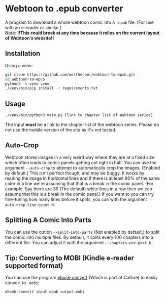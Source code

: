 # Webtoon to .epub converter
A program to download a whole webtoon comic into a `.epub` file. (For use with an e-reader or similar.)<br>
Note: **!!This could break at any time because it relies on the current layout of Webtoon's website!!**

## Installation
Using a venv:
```sh
git clone https://github.com/westhecool/webtoon-to-epub.git
cd webtoon-to-epub
python3 -m venv venv
./venv/bin/pip install -r requirements.txt
```

## Usage
```sh
./venv/bin/python3 main.py [link to chapter list of Webtoon series]
```
The input **must** be a link to the chapter list of the webtoon series. Please do not use the mobile version of the site as it's not tested.

## Auto-Crop
Webtoon stores images in a very weird way where they are at a fixed size which often leads to comic panels getting cut right in half. You can use the argument `--auto-crop` to attempt to automatically crop the images. (Enabled by default.) This isn't perfect though, and may be buggy. It works by reading the image in horizontal lines and if there is at least 90% of the same color in a line we're assuming that that is a break in the comic panel. (For example: Say there are 30 (The default) white lines in a row then we can assume that this is a break in the comic panel.) If you want to you can try fine-tuning how many lines before it splits, you can with the argument `--auto-crop-line-count N`.

## Splitting A Comic Into Parts
You can use the option `--split-into-parts` (Not enabled by default.) to split the comic into multiple files. By default, it splits every 100 chapters into a different file. You can adjust it with the argument `--chapters-per-part N`.

## Tip: Converting to MOBI (Kindle e-reader supported format)
You can use the program [ebook-convert](https://command-not-found.com/ebook-convert) (Which is part of Calibre) to easily convert to `.mobi`:
```sh
ebook-convert input.epub output.mobi
```
